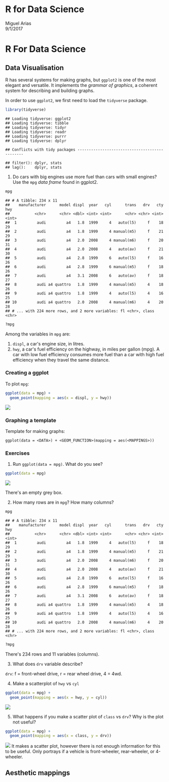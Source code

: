 # R for Data Science
Miguel Arias  
9/1/2017  



# R For Data Science

## Data Visualisation

R has several systems for making graphs, but `ggplot2` is one of the most elegant and versatile. It implements the *grammar of graphics*, a coherent system for describing and building graphs.

In order to use `ggplot2`, we first need to load the `tidyverse` package.


```r
library(tidyverse)
```

```
## Loading tidyverse: ggplot2
## Loading tidyverse: tibble
## Loading tidyverse: tidyr
## Loading tidyverse: readr
## Loading tidyverse: purrr
## Loading tidyverse: dplyr
```

```
## Conflicts with tidy packages ----------------------------------------------
```

```
## filter(): dplyr, stats
## lag():    dplyr, stats
```

1. Do cars with big engines use more fuel than cars with small engines? Use the `mpg` *data frame* found in ggplot2.


```r
mpg
```

```
## # A tibble: 234 x 11
##    manufacturer      model displ  year   cyl      trans   drv   cty   hwy
##           <chr>      <chr> <dbl> <int> <int>      <chr> <chr> <int> <int>
##  1         audi         a4   1.8  1999     4   auto(l5)     f    18    29
##  2         audi         a4   1.8  1999     4 manual(m5)     f    21    29
##  3         audi         a4   2.0  2008     4 manual(m6)     f    20    31
##  4         audi         a4   2.0  2008     4   auto(av)     f    21    30
##  5         audi         a4   2.8  1999     6   auto(l5)     f    16    26
##  6         audi         a4   2.8  1999     6 manual(m5)     f    18    26
##  7         audi         a4   3.1  2008     6   auto(av)     f    18    27
##  8         audi a4 quattro   1.8  1999     4 manual(m5)     4    18    26
##  9         audi a4 quattro   1.8  1999     4   auto(l5)     4    16    25
## 10         audi a4 quattro   2.0  2008     4 manual(m6)     4    20    28
## # ... with 224 more rows, and 2 more variables: fl <chr>, class <chr>
```

```r
?mpg
```

Among the variables in `mpg` are:

1. `displ`, a car's engine size, in litres.
2. `hwy`, a car's fuel efficiency on the highway, in miles per gallon (mpg). A car with low fuel efficiency consumes more fuel than a car with high fuel efficiency when they travel the same distance.

### Creating a ggplot

To plot `mpg`:

```r
ggplot(data = mpg) +
  geom_point(mapping = aes(x = displ, y = hwy))
```

![](RDataScience_files/figure-html/unnamed-chunk-2-1.png)<!-- -->

### Graphing a template

Template for making graphs:

`ggplot(data = <DATA>) + <GEOM_FUNCTION>(mapping = aes(<MAPPINGS>))`
    
### Exercises

1. Run `ggplot(data = mpg)`. What do you see?


```r
ggplot(data = mpg)
```

![](RDataScience_files/figure-html/unnamed-chunk-3-1.png)<!-- -->

There's an empty grey box.

2. How many rows are in `mpg`? How many columns?


```r
mpg
```

```
## # A tibble: 234 x 11
##    manufacturer      model displ  year   cyl      trans   drv   cty   hwy
##           <chr>      <chr> <dbl> <int> <int>      <chr> <chr> <int> <int>
##  1         audi         a4   1.8  1999     4   auto(l5)     f    18    29
##  2         audi         a4   1.8  1999     4 manual(m5)     f    21    29
##  3         audi         a4   2.0  2008     4 manual(m6)     f    20    31
##  4         audi         a4   2.0  2008     4   auto(av)     f    21    30
##  5         audi         a4   2.8  1999     6   auto(l5)     f    16    26
##  6         audi         a4   2.8  1999     6 manual(m5)     f    18    26
##  7         audi         a4   3.1  2008     6   auto(av)     f    18    27
##  8         audi a4 quattro   1.8  1999     4 manual(m5)     4    18    26
##  9         audi a4 quattro   1.8  1999     4   auto(l5)     4    16    25
## 10         audi a4 quattro   2.0  2008     4 manual(m6)     4    20    28
## # ... with 224 more rows, and 2 more variables: fl <chr>, class <chr>
```

```r
?mpg
```

There's 234 rows and 11 variables (columns).

3. What does `drv` variable describe?

`drv`: f = front-wheel drive, r = rear wheel drive, 4 = 4wd.

4. Make a scatterplot of `hwy` vs `cyl`


```r
ggplot(data = mpg) +
  geom_point(mapping = aes(x = hwy, y = cyl))
```

![](RDataScience_files/figure-html/scatterplot-1.png)<!-- -->

5. What happens if you make a scatter plot of `class` vs `drv`? Why is the plot not useful?


```r
ggplot(data = mpg) +
  geom_point(mapping = aes(x = class, y = drv))
```

![](RDataScience_files/figure-html/trash-1.png)<!-- -->
It makes a scatter plot, however there is not enough information for this to be useful. Only portrays if a vehicle is front-wheeler, rear-wheeler, or 4-wheeler.

## Aesthetic mappings


